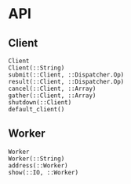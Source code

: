 # API

## Client

```@docs
Client
Client(::String)
submit(::Client, ::Dispatcher.Op)
result(::Client, ::Dispatcher.Op)
cancel(::Client, ::Array)
gather(::Client, ::Array)
shutdown(::Client)
default_client()
```

## Worker

```@docs
Worker
Worker(::String)
address(::Worker)
show(::IO, ::Worker)
```
